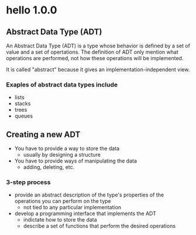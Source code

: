 # hello 1.0.0
## Abstract Data Type (ADT)

An Abstract Data Type (ADT) is a type whose behavior is defined by a set of value and a set of opertations.
The definition of ADT only mention what operations are performed, not how these operations will be implemented.

It is called "abstract" because it gives an implementation-independent view.

### Exaples of abstract data types include

* lists
* stacks
* trees
* queues

## Creating a new ADT

* You have to provide a way to store the data
  * usually by designing a structure
* You have to provide ways of manipulating the data
  * adding, deleting, etc.

### 3-step process

* provide an abstract description of the type's properties of the operations you can perform on the type
  * not tied to any particular implementation
* develop a programming interface that implements the ADT
  * indictate how to store the data
  * describe a set of functions that perform the desired operations
